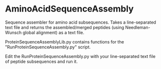 # AminoAcidSequenceAssembly
Sequence assembler for amino acid subsequences. Takes a line-separated text file and returns the assembled/merged peptides (using Needleman-Wunsch global alignment) as a text file.


ProteinSequenceAssemblyLib.py contains functions for the "RunProteinSequenceAssembly.py" script.

Edit the RunProteinSequenceAssembly.py with your line-separated text file of peptide subsequences and run it.

